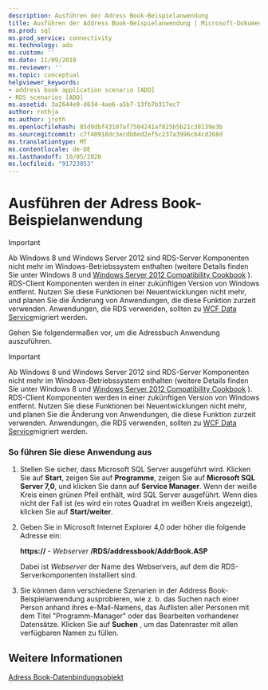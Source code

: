 ```yaml
---
description: Ausführen der Adress Book-Beispielanwendung
title: Ausführen der Address Book-Beispielanwendung | Microsoft-Dokumentation
ms.prod: sql
ms.prod_service: connectivity
ms.technology: ado
ms.custom: ''
ms.date: 11/09/2018
ms.reviewer: ''
ms.topic: conceptual
helpviewer_keywords:
- address book application scenario [ADO]
- RDS scenarios [ADO]
ms.assetid: 3a2644e9-d634-4ae6-a5b7-13fb7b317ec7
author: rothja
ms.author: jroth
ms.openlocfilehash: 85d9dbf43107af7504241af825b5b21c38139e3b
ms.sourcegitcommit: c7f40918dc3ecdb0ed2ef5c237a3996cb4cd268d
ms.translationtype: MT
ms.contentlocale: de-DE
ms.lasthandoff: 10/05/2020
ms.locfileid: "91723053"
---
```

# <a name="running-the-address-book-sample-application"></a>Ausführen der Adress Book-Beispielanwendung
> [!IMPORTANT]
>  Ab Windows 8 und Windows Server 2012 sind RDS-Server Komponenten nicht mehr im Windows-Betriebssystem enthalten (weitere Details finden Sie unter Windows 8 und [Windows Server 2012 Compatibility Cookbook](https://www.microsoft.com/download/details.aspx?id=27416) ). RDS-Client Komponenten werden in einer zukünftigen Version von Windows entfernt. Nutzen Sie diese Funktionen bei Neuentwicklungen nicht mehr, und planen Sie die Änderung von Anwendungen, die diese Funktion zurzeit verwenden. Anwendungen, die RDS verwenden, sollten zu [WCF Data Service](/dotnet/framework/wcf/)migriert werden.  
  
 Gehen Sie folgendermaßen vor, um die Adressbuch Anwendung auszuführen.  
  
> [!IMPORTANT]
>  Ab Windows 8 und Windows Server 2012 sind RDS-Server Komponenten nicht mehr im Windows-Betriebssystem enthalten (weitere Details finden Sie unter Windows 8 und [Windows Server 2012 Compatibility Cookbook](https://www.microsoft.com/download/details.aspx?id=27416) ). RDS-Client Komponenten werden in einer zukünftigen Version von Windows entfernt. Nutzen Sie diese Funktionen bei Neuentwicklungen nicht mehr, und planen Sie die Änderung von Anwendungen, die diese Funktion zurzeit verwenden. Anwendungen, die RDS verwenden, sollten zu [WCF Data Service](/dotnet/framework/wcf/)migriert werden.  
  
### <a name="to-run-this-application"></a>So führen Sie diese Anwendung aus  
  
1.  Stellen Sie sicher, dass Microsoft SQL Server ausgeführt wird. Klicken Sie auf **Start**, zeigen Sie auf **Programme**, zeigen Sie auf **Microsoft SQL Server 7,0**, und klicken Sie dann auf **Service Manager**. Wenn der weiße Kreis einen grünen Pfeil enthält, wird SQL Server ausgeführt. Wenn dies nicht der Fall ist (es wird ein rotes Quadrat im weißen Kreis angezeigt), klicken Sie auf **Start/weiter**.  
  
2.  Geben Sie in Microsoft Internet Explorer 4,0 oder höher die folgende Adresse ein:  
  
     **https://** - *Webserver* **/RDS/addressbook/AddrBook.ASP**  
  
     Dabei ist *Webserver* der Name des Webservers, auf dem die RDS-Serverkomponenten installiert sind.  
  
3.  Sie können dann verschiedene Szenarien in der Address Book-Beispielanwendung ausprobieren, wie z. b. das Suchen nach einer Person anhand ihres e-Mail-Namens, das Auflisten aller Personen mit dem Titel "Programm-Manager" oder das Bearbeiten vorhandener Datensätze. Klicken Sie auf **Suchen** , um das Datenraster mit allen verfügbaren Namen zu füllen.  
  
## <a name="see-also"></a>Weitere Informationen  
 [Adress Book-Datenbindungsobjekt](./address-book-data-binding-object.md)